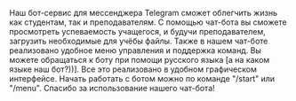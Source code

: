 Наш бот-сервис для мессенджера Telegram сможет облегчить жизнь как студентам, 
так и преподавателям. С помощью чат-бота вы сможете просмотреть успеваемость учащегося, 
и будучи преподавателем, загрузить необходимые для учёбы файлы.
Также в нашем чат-боте реализовано удобное меню управления и поддержка команд. 
Вы можете обращаться к боту при помощи русского языка [а на каком языке наш бот?))].
Все это реализовано в удобном графическом интерфейсе.
Начать работать с ботом можно по команде "/start" или "/menu".
Спасибо за использование нашего чат-бота!
